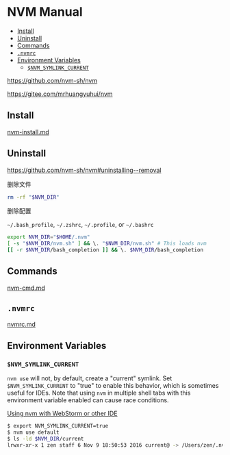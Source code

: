 <!-- #node-install -->
<!-- omit in toc -->
# NVM Manual

- [Install](#install)
- [Uninstall](#uninstall)
- [Commands](#commands)
- [`.nvmrc`](#nvmrc)
- [Environment Variables](#environment-variables)
  - [`$NVM_SYMLINK_CURRENT`](#nvm_symlink_current)

<https://github.com/nvm-sh/nvm>

<https://gitee.com/mrhuangyuhui/nvm>

## Install

[nvm-install.md](nvm-install.md)

## Uninstall

<https://github.com/nvm-sh/nvm#uninstalling--removal>

删除文件

```bash
rm -rf "$NVM_DIR"
```

删除配置

`~/.bash_profile`, `~/.zshrc`, `~/.profile`, or `~/.bashrc`

```bash
export NVM_DIR="$HOME/.nvm"
[ -s "$NVM_DIR/nvm.sh" ] && \. "$NVM_DIR/nvm.sh" # This loads nvm
[[ -r $NVM_DIR/bash_completion ]] && \. $NVM_DIR/bash_completion
```

<!-- #nvm-cmd -->
## Commands

[nvm-cmd.md](nvm-cmd.md)

## `.nvmrc`

[nvmrc.md](nvmrc.md)

## Environment Variables

### `$NVM_SYMLINK_CURRENT`

`nvm use` will not, by default, create a "current" symlink. Set `$NVM_SYMLINK_CURRENT` to "true" to enable this behavior, which is sometimes useful for IDEs. Note that using `nvm` in multiple shell tabs with this environment variable enabled can cause race conditions.

[Using nvm with WebStorm or other IDE](https://medium.com/@danielzen/using-nvm-with-webstorm-or-other-ide-d7d374a84eb1)

```bash
$ export NVM_SYMLINK_CURRENT=true
$ nvm use default
$ ls -ld $NVM_DIR/current
lrwxr-xr-x 1 zen staff 6 Nov 9 18:50:53 2016 current@ -> /Users/zen/.nvm/versions/node/v6.9.1
```
